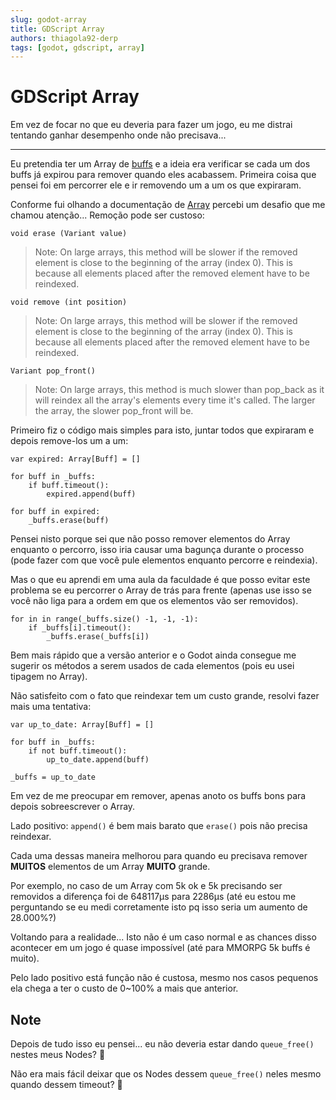 ```yaml
---
slug: godot-array
title: GDScript Array
authors: thiagola92-derp
tags: [godot, gdscript, array]
---
```


# GDScript Array

Em vez de focar no que eu deveria para fazer um jogo, eu me distrai tentando ganhar desempenho onde não precisava...

------

Eu pretendia ter um Array de [buffs](https://en.wikipedia.org/wiki/Status_effect) e a ideia era verificar se cada um dos buffs já expirou para remover quando eles acabassem. Primeira coisa que pensei foi em percorrer ele e ir removendo um a um os que expiraram.

Conforme fui olhando a documentação de [Array](https://docs.godotengine.org/en/stable/classes/class_array.html) percebi um desafio que me chamou atenção... Remoção pode ser custoso:

```gdscript
void erase (Variant value)
```

> Note: On large arrays, this method will be slower if the removed element is close to the beginning of the array (index 0). This is because all elements placed after the removed element have to be reindexed.

```gdscript
void remove (int position)
```

> Note: On large arrays, this method will be slower if the removed element is close to the beginning of the array (index 0). This is because all elements placed after the removed element have to be reindexed.

```gdscript
Variant pop_front()
```

> Note: On large arrays, this method is much slower than pop_back as it will reindex all the array's elements every time it's called. The larger the array, the slower pop_front will be.

Primeiro fiz o código mais simples para isto, juntar todos que expiraram e depois remove-los um a um:

```gdscript
var expired: Array[Buff] = []

for buff in _buffs:
    if buff.timeout():
        expired.append(buff)

for buff in expired:
    _buffs.erase(buff)
```

Pensei nisto porque sei que não posso remover elementos do Array enquanto o percorro, isso iria causar uma bagunça durante o processo (pode fazer com que você pule elementos enquanto percorre e reindexia).

Mas o que eu aprendi em uma aula da faculdade é que posso evitar este problema se eu percorrer o Array de trás para frente (apenas use isso se você não liga para a ordem em que os elementos vão ser removidos).

```gdscript
for in in range(_buffs.size() -1, -1, -1):
    if _buffs[i].timeout():
        _buffs.erase(_buffs[i])
```

Bem mais rápido que a versão anterior e o Godot ainda consegue me sugerir os métodos a serem usados de cada elementos (pois eu usei tipagem no Array).

Não satisfeito com o fato que reindexar tem um custo grande, resolvi fazer mais uma tentativa:

```gdscript
var up_to_date: Array[Buff] = []

for buff in _buffs:
    if not buff.timeout():
        up_to_date.append(buff)

_buffs = up_to_date
```

Em vez de me preocupar em remover, apenas anoto os buffs bons para depois sobreescrever o Array.  

Lado positivo: `append()` é bem mais barato que `erase()` pois não precisa reindexar.  

Cada uma dessas maneira melhorou para quando eu precisava remover **MUITOS** elementos de um Array **MUITO** grande.  

Por exemplo, no caso de um Array com 5k ok e 5k precisando ser removidos a diferença foi de 648117µs para 2286µs (até eu estou me perguntando se eu medi corretamente isto pq isso seria um aumento de 28.000%?)  

Voltando para a realidade... Isto não é um caso normal e as chances disso acontecer em um jogo é quase impossível (até para MMORPG 5k buffs é muito).  

Pelo lado positivo está função não é custosa, mesmo nos casos pequenos ela chega a ter o custo de 0~100% a mais que anterior.

## Note

Depois de tudo isso eu pensei... eu não deveria estar dando `queue_free()` nestes meus Nodes? 🤔

Não era mais fácil deixar que os Nodes dessem `queue_free()` neles mesmo quando dessem timeout? 🤔

